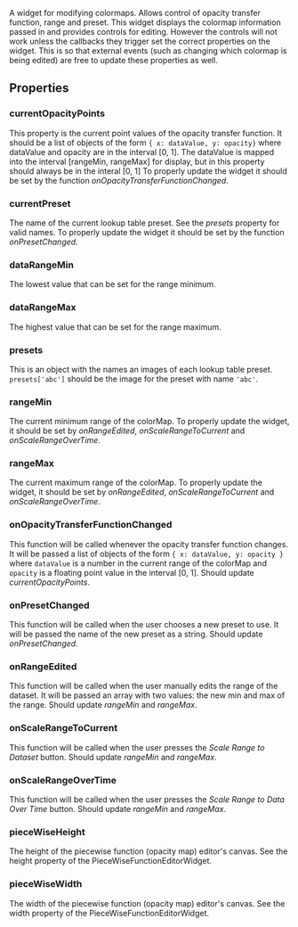 A widget for modifying colormaps.  Allows control of opacity transfer function, range and preset.  This widget displays the colormap information passed in and provides controls for editing.  However the controls will not work unless the callbacks they trigger set the correct properties on the widget.  This is so that external events (such as changing which colormap is being edited) are free to update these properties as well.

## Properties

### currentOpacityPoints

This property is the current point values of the opacity transfer function.  It should be a list of objects of the form `{ x: dataValue, y: opacity}` where dataValue and opacity are in the interval [0, 1].  The dataValue is mapped into the interval [rangeMin, rangeMax] for display, but in this property should always be in the interal [0, 1]  To properly update the widget it should be set by the function *onOpacityTransferFunctionChanged*.

### currentPreset

The name of the current lookup table preset.  See the *presets* property for valid names.  To properly update the widget it should be set by the function *onPresetChanged*.

### dataRangeMin

The lowest value that can be set for the range minimum.

### dataRangeMax

The highest value that can be set for the range maximum.

### presets

This is an object with the names an images of each lookup table preset.  `presets['abc']` should be the image for the preset with name `'abc'`.

### rangeMin

The current minimum range of the colorMap.  To properly update the widget, it should be set by *onRangeEdited*, *onScaleRangeToCurrent* and *onScaleRangeOverTime*.

### rangeMax

The current maximum range of the colorMap.  To properly update the widget, it should be set by *onRangeEdited*, *onScaleRangeToCurrent* and *onScaleRangeOverTime*.

### onOpacityTransferFunctionChanged

This function will be called whenever the opacity transfer function changes.  It will be passed a list of objects of the form `{ x: dataValue, y: opacity }` where `dataValue` is a number in the current range of the colorMap and `opacity` is a floating point value in the interval [0, 1].  Should update *currentOpacityPoints*.

### onPresetChanged

This function will be called when the user chooses a new preset to use.  It will be passed the name of the new preset as a string. Should update *onPresetChanged*.

### onRangeEdited

This function will be called when the user manually edits the range of the dataset.  It will be passed an array with two values: the new min and max of the range.  Should update *rangeMin* and *rangeMax*.

### onScaleRangeToCurrent

This function will be called when the user presses the *Scale Range to Dataset* button.  Should update *rangeMin* and *rangeMax*.

### onScaleRangeOverTime

This function will be called when the user presses the *Scale Range to Data Over Time* button.  Should update *rangeMin* and *rangeMax*.

### pieceWiseHeight

The height of the piecewise function (opacity map) editor's canvas.  See the height property of the PieceWiseFunctionEditorWidget.

### pieceWiseWidth

The width of the piecewise function (opacity map) editor's canvas.  See the width property of the PieceWiseFunctionEditorWidget.
